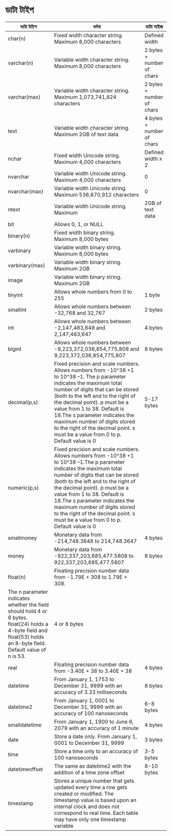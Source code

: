 # ডাটা টাইপ

| ডাটা টাইপ |  বর্ননা | ডাটা সাইজ |
| -- | -- | -- |
|char(n)|Fixed width character string. Maximum 8,000 characters|Defined width|
|varchar(n)|Variable width character string. Maximum 8,000 characters|2 bytes + number of chars|
|varchar(max)|Variable width character string. Maximum 1,073,741,824 characters|2 bytes + number of chars|
|text|Variable width character string. Maximum 2GB of text data|4 bytes + number of chars|
|nchar|Fixed width Unicode string. Maximum 4,000 characters|Defined width x 2|
|nvarchar|Variable width Unicode string. Maximum 4,000 characters|0|
|nvarchar(max)|Variable width Unicode string. Maximum 536,870,912 characters| 0 |
|ntext|Variable width Unicode string. Maximum |2GB of text data|
|bit|Allows 0, 1, or NULL|
|binary(n)|Fixed width binary string. Maximum 8,000 bytes|
|varbinary|Variable width binary string. Maximum 8,000 bytes|
|varbinary(max)|Variable width binary string. Maximum 2GB|
|image|Variable width binary string. Maximum 2GB|
|tinyint|Allows whole numbers from 0 to 255|1 byte|
|smallint|Allows whole numbers between -32,768 and 32,767|2 bytes|
|int|Allows whole numbers between -2,147,483,648 and 2,147,483,647|4 bytes|
|bigint|Allows whole numbers between -9,223,372,036,854,775,808 and 9,223,372,036,854,775,807|8 bytes|
|decimal(p,s)|Fixed precision and scale numbers. Allows numbers from -10^38 +1 to 10^38 –1. The p parameter indicates the maximum total number of digits that can be stored (both to the left and to the right of the decimal point). p must be a value from 1 to 38. Default is 18.The s parameter indicates the maximum number of digits stored to the right of the decimal point. s must be a value from 0 to p. Default value is 0|5-17 bytes|
|numeric(p,s)|Fixed precision and scale numbers. Allows numbers from -10^38 +1 to 10^38 –1.The p parameter indicates the maximum total number of digits that can be stored (both to the left and to the right of the decimal point). p must be a value from 1 to 38. Default is 18.The s parameter indicates the maximum number of digits stored to the right of the decimal point. s must be a value from 0 to p. Default value is 0||5-17 bytes|
|smallmoney|Monetary data from -214,748.3648 to 214,748.3647|4 bytes|
|money|Monetary data from -922,337,203,685,477.5808 to 922,337,203,685,477.5807|8 bytes|
|float(n)|Floating precision number data from -1.79E + 308 to 1.79E + 308.|
|The n parameter indicates whether the field should hold 4 or 8 bytes. float(24) holds a 4-byte field and float(53) holds an 8-byte field. Default value of n is 53.|4 or 8 bytes|
|real|Floating precision number data from -3.40E + 38 to 3.40E + 38|4 bytes|
|datetime|From January 1, 1753 to December 31, 9999 with an accuracy of 3.33 milliseconds|8 bytes|
|datetime2|From January 1, 0001 to December 31, 9999 with an accuracy of 100 nanoseconds|6-8 bytes|
|smalldatetime|From January 1, 1900 to June 6, 2079 with an accuracy of 1 minute|4 bytes|
|date|Store a date only. From January 1, 0001 to December 31, 9999|3 bytes|
|time|Store a time only to an accuracy of 100 nanoseconds|3-5 bytes|
|datetimeoffset|The same as datetime2 with the addition of a time zone offset|8-10 bytes|
|timestamp|Stores a unique number that gets updated every time a row gets created or modified. The timestamp value is based upon an internal clock and does not correspond to real time. Each table may have only one timestamp variable|